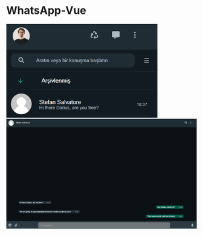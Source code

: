 # WhatsApp-Vue
![Alt text](/whatsapp/src/assets/images/screenShots/ss1.png?raw=true)
![Alt text](/whatsapp/src/assets/images/screenShots/ss2.png?raw=true)
